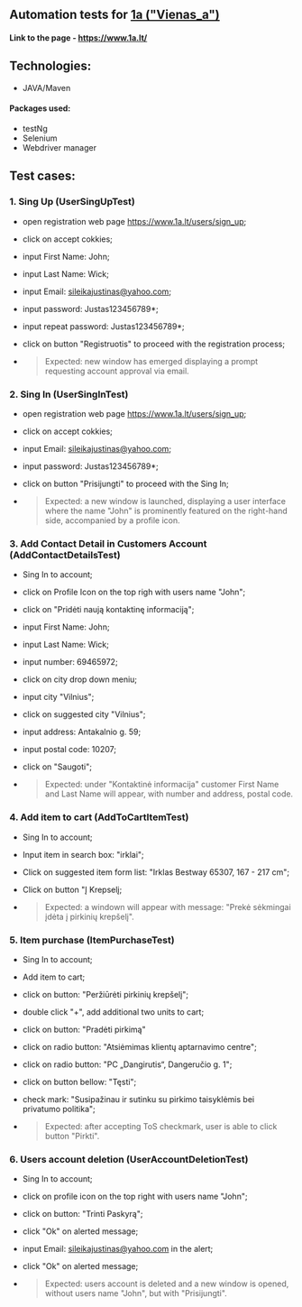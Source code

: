 ## Automation tests for [1a ("Vienas_a")](https://www.1a.lt/)

#### Link to the page - https://www.1a.lt/

## Technologies:

* JAVA/Maven

#### Packages used:

* testNg
* Selenium
* Webdriver manager

## Test cases:

### **1. Sing Up (UserSingUpTest)**

* open registration web page https://www.1a.lt/users/sign_up;
* click on accept cokkies;
* input First Name: John;
* input Last Name: Wick;
* input Email: sileikajustinas@yahoo.com;
* input password: Justas123456789*;
* input repeat password: Justas123456789*;
* click on button "Registruotis" to proceed with the registration process;

* >Expected: new window has emerged displaying a prompt requesting account approval via email.

### **2. Sing In (UserSingInTest)**

* open registration web page https://www.1a.lt/users/sign_up;
* click on accept cokkies;
* input Email: sileikajustinas@yahoo.com;
* input password: Justas123456789*;
* click on button "Prisijungti" to proceed with the Sing In;

* >Expected: a new window is launched, displaying a user interface where the name "John" is prominently featured
on the right-hand side, accompanied by a profile icon.

### **3. Add Contact Detail in Customers Account (AddContactDetailsTest)**

* Sing In to account;
* click on Profile Icon on the top righ with users name "John";
* click on "Pridėti naują kontaktinę informaciją";
* input First Name: John;
* input Last Name: Wick;
* input number: 69465972;
* click on city drop down meniu;
* input city "Vilnius";
* click on suggested city "Vilnius";
* input address: Antakalnio g. 59;
* input postal code: 10207;
* click on "Saugoti";

* >Expected: under "Kontaktinė informacija" customer First Name and Last Name will appear,
with number and address, postal code.

### **4. Add item to cart (AddToCartItemTest)**

* Sing In to account;
* Input item in search box: "irklai";
* Click on suggested item form list: "Irklas Bestway 65307, 167 - 217 cm";
* Click on button "Į Krepselį;

* >Expected: a windown will appear with message: "Prekė sėkmingai įdėta į pirkinių krepšelį".

### **5. Item purchase (ItemPurchaseTest)**

* Sing In to account;
* Add item to cart;
* click on button: "Peržiūrėti pirkinių krepšelį";
* double click "+", add additional two units to cart;
* click on button: "Pradėti pirkimą"
* click on radio button: "Atsiėmimas klientų aptarnavimo centre";
* click on radio button: "PC „Dangirutis“, Dangeručio g. 1";
* click on button bellow: "Tęsti";
* check mark: "Susipažinau ir sutinku su pirkimo taisyklėmis bei privatumo politika";

* >Expected: after accepting ToS checkmark, user is able to click button "Pirkti".

### **6. Users account deletion (UserAccountDeletionTest)**

* Sing In to account;
* click on profile icon on the top right with users name "John";
* click on button: "Trinti Paskyrą";
* click "Ok" on alerted message;
* input Email: sileikajustinas@yahoo.com in the alert;
* click "Ok" on alerted message;

* >Expected: users account is deleted and a new window is opened, without users name "John", but with "Prisijungti".

    
    
    


    



    
    

    




    
    

    